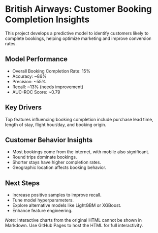 # British Airways: Customer Booking Completion Insights

This project develops a predictive model to identify customers likely to complete bookings, helping optimize marketing and improve conversion rates.

## Model Performance
- Overall Booking Completion Rate: 15%
- Accuracy: ~86%
- Precision: ~55%
- Recall: ~13% (needs improvement)
- AUC-ROC Score: ~0.79

## Key Drivers
Top features influencing booking completion include purchase lead time, length of stay, flight hour/day, and booking origin.

## Customer Behavior Insights
- Most bookings come from the internet, with mobile also significant.
- Round trips dominate bookings.
- Shorter stays have higher completion rates.
- Geographic location affects booking behavior.

## Next Steps
- Increase positive samples to improve recall.
- Tune model hyperparameters.
- Explore alternative models like LightGBM or XGBoost.
- Enhance feature engineering.

*Note:* Interactive charts from the original HTML cannot be shown in Markdown. Use GitHub Pages to host the HTML for full interactivity.
